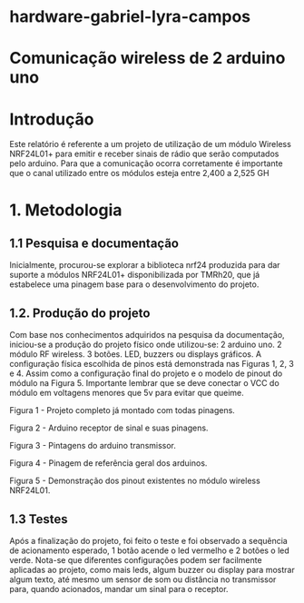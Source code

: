 # hardware-gabriel-lyra-campos
# Comunicação wireless de 2 arduino uno

# Introdução
Este relatório é referente a um projeto de utilização de um  módulo Wireless NRF24L01+ para emitir e receber sinais de rádio que serão computados pelo arduino. Para que a comunicação ocorra corretamente é importante que o canal utilizado entre os módulos esteja entre 2,400 a 2,525 GH

# 1. Metodologia
## 1.1  Pesquisa e documentação
Inicialmente, procurou-se explorar a biblioteca nrf24 produzida para dar suporte a módulos  NRF24L01+  disponibilizada por TMRh20, que já estabelece uma pinagem base para o desenvolvimento do projeto.

## 1.2. Produção do projeto
Com base nos conhecimentos adquiridos na pesquisa da documentação, iniciou-se a produção do projeto físico onde utilizou-se:
2 arduino uno.
2 módulo RF wireless.
3 botões.
LED, buzzers ou displays gráficos.
A configuração física escolhida de pinos está demonstrada nas Figuras 1, 2, 3 e 4. Assim como a configuração final do projeto e o modelo de pinout do módulo na Figura 5.
Importante lembrar que se deve conectar o VCC do módulo em voltagens menores que 5v para evitar que queime.

Figura 1 - Projeto completo já montado com todas pinagens.

Figura 2 - Arduino receptor de sinal e suas pinagens. 

Figura 3 - Pintagens do arduino transmissor.

Figura 4 - Pinagem de referência geral  dos arduinos.

Figura 5 - Demonstração dos pinout existentes no módulo wireless NRF24L01.

## 1.3 Testes
Após a finalização do projeto, foi feito o teste e foi observado a sequência de acionamento esperado, 1 botão acende o led vermelho e 2 botões o led verde.
Nota-se que diferentes configurações podem ser facilmente aplicadas ao projeto, como mais leds, algum buzzer ou display para mostrar algum texto, até mesmo um sensor de som ou distância no transmissor para, quando acionados, mandar um sinal para o receptor.
